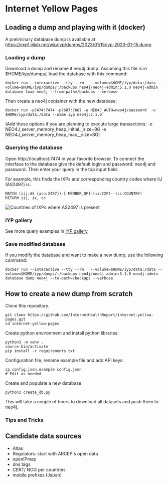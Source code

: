 # Internet Yellow Pages


## Loading a dump and playing with it (docker)

A preliminary database dump is available at https://exp1.iijlab.net/wip/iyp/dumps/2023/01/15/iyp-2023-01-15.dump

### Loading a dump
Download a dump and rename it neo4j.dump. Assuming this file is in $HOME/iyp/dumps/,
load the database with this command:
```
docker run --interactive --tty --rm   --volume=$HOME/iyp/data:/data --volume=$HOME/iyp/dumps/:/backups neo4j/neo4j-admin:5.1.0 neo4j-admin database load neo4j --from-path=/backups --verbose
```
Then create a neo4j container with the new database:
```
docker run -p7474:7474 -p7687:7687 -e NEO4J_AUTH=neo4j/password  -v $HOME/iyp/data:/data --name iyp neo4j:5.1.0 
```
(Add these options if you are planning to execute large transactions: -e NEO4J_server_memory_heap_initial__size=8G -e NEO4J_server_memory_heap_max__size=8G)

### Querying the database
Open http://localhost:7474 in your favorite browser. To connect the interface to the database give the default login and password: neo4j and password.
Then enter your query in the top input field. 

For example, this finds the IXPs and corresponding country codes where IIJ (AS2497) is:
```cypher
MATCH (iij:AS {asn:2497})-[:MEMBER_OF]-(ix:IXP)--(cc:COUNTRY) 
RETURN iij, ix, cc
```
![Countries of IXPs where AS2497 is present](/documentation/assets/gallery/as2497ixpCountry.svg)

### IYP gallery
See more query examples in [IYP gallery](/documentation/gallery.md)

### Save modified database
If you modify the database and want to make a new dump, use the following command:
```
docker run --interactive --tty --rm   --volume=$HOME/iyp/data:/data --volume=$HOME/iyp/dumps/:/backups neo4j/neo4j-admin:5.1.0 neo4j-admin database dump neo4j --to-path=/backups --verbose
```


## How to create a new dump from scratch
Clone this repository.
```
git clone https://github.com/InternetHealthReport/internet-yellow-pages.git
cd internet-yellow-pages
```

Create python environment and install python libraries:
```
python3 -m venv .
source bin/activate
pip install -r requirements.txt
```

Configuration file, rename example file and add API keys:
```
cp config.json.example config.json
# Edit as needed
```

Create and populate a new database:
```
python3 create_db.py
```
This will take a couple of hours to download all datasets and push them to neo4j.

### Tips and Tricks


## Candidate data sources
- Atlas
- Regulators: start with ARCEP's open data
- openIPmap
- dns tags
- CERT/ NOG per countries
- mobile prefixes (Japan)


